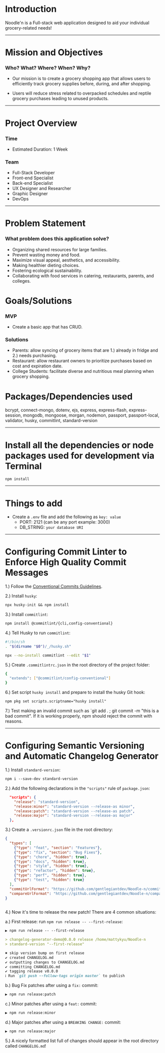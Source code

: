 # Introduction

Noodle'n is a Full-stack web application designed to aid your individual grocery-related needs!

---

# Mission and Objectives
### Who? What? Where? When? Why?

- Our mission is to create a grocery shopping app that allows users to efficiently track grocery supplies before, during, and after shopping.

- Users will reduce stress related to overpacked schedules and reptile grocery purchases leading to unused products.

---

# Project Overview
### Time

- Estimated Duration: 1 Week

### Team

- Full-Stack Developer
- Front-end Specialist
- Back-end Specialist
- UX Designer and Researcher
- Graphic Designer
- DevOps

---

# Problem Statement
### What problem does this application solve?

- Organizing shared resources for large families.
- Prevent wasting money and food.
- Maximize visual appeal, aesthetics, and accessibility.
- Making healthier dieting choices.
- Fostering ecological sustainability.
- Collaborating with food services in catering, restaurants, parents, and colleges.

# Goals/Solutions
### MVP
- Create a basic app that has CRUD.

### Solutions
- Parents: allow syncing of grocery items that are 1.) already in fridge and 2.) needs purchasing.
- Restaurant: allow restaurant owners to prioritize purchases based on cost and expiration date.
- College Students: facilitate diverse and nutritious meal planning when grocery shopping.


# Packages/Dependencies used 

bcrypt, connect-mongo, dotenv, ejs, express, express-flash, express-session, mongodb, mongoose, morgan, nodemon, passport, passport-local, validator, husky, commitlint, standard-version

---

# Install all the dependencies or node packages used for development via Terminal

`npm install` 

---

# Things to add

- Create a `.env` file and add the following as `key: value` 
  - PORT: 2121 (can be any port example: 3000) 
  - DB_STRING: `your database URI` 

 ---

# Configuring Commit Linter to Enforce High Quality Commit Messages
1.) Follow the [Conventional Commits Guidelines](https://www.conventionalcommits.org/en/v1.0.0/).

2.) Install `husky`:
```md
npx husky-init && npm install
```

3.) Install `commitlint`:
```md
npm install @commitlint/{cli,config-conventional}
```

4.) Tell Husky to run `commitlint`:
```bash
#!/bin/sh
. "$(dirname "$0")/_/husky.sh"

npx --no-install commitlint --edit "$1"
```

5.) Create `.commitlintrc.json` in the root directory of the project folder:
```bash
{
  "extends": ["@commitlint/config-conventional"]
}
```

6.) Set script `husky install` and prepare to install the husky Git hook: 
```md
npm pkg set scripts.scriptname="husky install"
```

7.) Test making an invalid commit such as `git add . ; git commit -m "this is a bad commit". If it is working properly, npm should reject the commit with reasons.

---

# Configuring Semantic Versioning and Automatic Changelog Generator

1.) Install `standard-version`:
```md
npm i --save-dev standard-version
```

2.) Add the following declarations in the `"scripts"` rule of `package.json`:
```json
  "scripts": {
    "release": "standard-version",
    "release:minor": "standard-version --release-as minor",
    "release:patch": "standard-version --release-as patch",
    "release:major": "standard-version --release-as major"
  },
```

3.) Create a `.versionrc.json` file in the root directory:
```json
{
  "types": [
    {"type": "feat", "section": "Features"},
    {"type": "fix", "section": "Bug Fixes"},
    {"type": "chore", "hidden": true},
    {"type": "docs", "hidden": true},
    {"type": "style", "hidden": true},
    {"type": "refactor", "hidden": true},
    {"type": "perf", "hidden": true},
    {"type": "test", "hidden": true}
  ],
  "commitUrlFormat": "https://github.com/gentlegiantdev/Noodle-n/commits/{{hash}}",
  "compareUrlFormat": "https://github.com/gentlegiantdev/Noodle-n/compare/{{previousTag}}...{{currentTag}}"
}
  
```

4.) Now it's time to release the new patch! There are 4 common situations:

a.) First release: run `npm run release -- --first-release`:
```md
▶ npm run release -- --first-release

> changelog-generator-demo@0.0.0 release /home/mattykyu/Noodle-n
> standard-version "--first-release"

✖ skip version bump on first release
✔ created CHANGELOG.md
✔ outputting changes to CHANGELOG.md
✔ committing CHANGELOG.md
✔ tagging release v0.0.0
ℹ Run `git push --follow-tags origin master` to publish
```

b.) Bug Fix patches after using a `fix:` commit:
```md
▶ npm run release:patch
```

c.) Minor patches after using a `feat:` commit:
```md
▶ npm run release:minor
```

d.) Major patches after using a `BREAKING CHANGE:` commit:
```md
▶ npm run release:major
```

5.) A nicely formatted list full of changes should appear in the root directory called `CHANGELOG.md`!